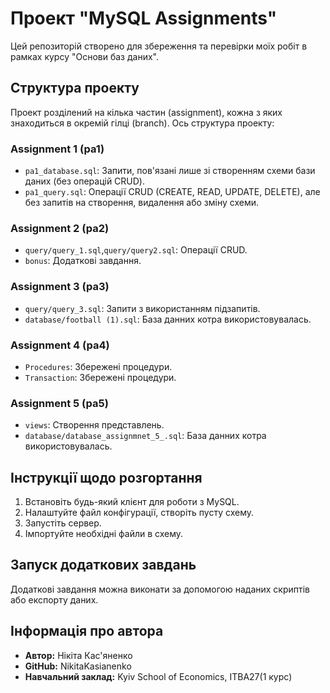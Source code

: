 # Проект "MySQL Assignments"

Цей репозиторій створено для збереження та перевірки моїх робіт в рамках курсу "Основи баз даних".

## Структура проекту

Проект розділений на кілька частин (assignment), кожна з яких знаходиться в окремій гілці (branch). Ось структура проекту:

### Assignment 1 (pa1)

- `pa1_database.sql`: Запити, пов'язані лише зі створенням схеми бази даних (без операцій CRUD).
- `pa1_query.sql`: Операції CRUD (CREATE, READ, UPDATE, DELETE), але без запитів на створення, видалення або зміну схеми.

### Assignment 2 (pa2)

- `query/query_1.sql`,`query/query2.sql`: Операції CRUD.
- `bonus`: Додаткові завдання.

### Assignment 3 (pa3)

- `query/query_3.sql`: Запити з використанням підзапитів.
- `database/football (1).sql`: База данних котра використовувалась.

### Assignment 4 (pa4)

- `Procedures`: Збережені процедури.
- `Transaction`: Збережені процедури.

### Assignment 5 (pa5)

- `views`: Створення представлень.
- `database/database_assignmnet_5_.sql`: База данних котра використовувалась.

## Інструкції щодо розгортання

1. Встановіть будь-який клієнт для роботи з MySQL.
2. Налаштуйте файл конфігурації, створіть пусту схему.
3. Запустіть сервер.
4. Імпортуйте необхідні файли в схему.

## Запуск додаткових завдань

Додаткові завдання можна виконати за допомогою наданих скриптів або експорту даних.

## Інформація про автора

- **Автор:** Нікіта Кас'яненко
- **GitHub:** NikitaKasianenko
- **Навчальний заклад:** Kyiv School of Economics, ITBA27(1 курс)
